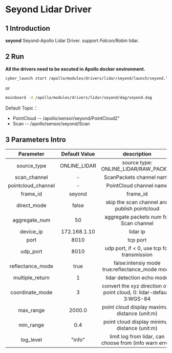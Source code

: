 # **Seyond Lidar Driver**

## 1 Introduction

 **seyond** Seyond-Apollo Lidar Driver. support *Falcon/Robin* lidar.

## 2 Run

**All the drivers need to be excuted in Apollo docker environment.**

```sh
cyber_launch start /apollo/modules/drivers/lidar/seyond/launch/seyond.launch
```

or

```sh
mainboard -d /apollo/modules/drivers/lidar/seyond/dag/seyond.dag
```

Default Topic：

- PointCloud -- /apollo/sensor/seyond/PointCloud2"
- Scan -- /apollo/sensor/seyond/Scan

## 3 Parameters Intro
| Parameter          | Default Value | description   |
| :--------:         | :---------:   | :---------:   |
| source_type        | ONLINE_LIDAR | source type: ONLINE_LIDAR/RAW_PACKET   |
| scan_channel       | -            | ScanPackets channel name   |
| pointcloud_channel | -            | PointCloud channel name   |
| frame_id           | seyond       | frame_id   |
| direct_mode        | false        | skip the scan channel and publish pointcloud   |
| aggregate_num      | 50           | aggregate packets num for Scan channel   |
| device_ip          | 172.168.1.10 | lidar ip   |
| port               | 8010         | tcp port   |
| udp_port           | 8010         | udp port, if < 0, use tcp for transmission   |
| reflectance_mode   | true         | false:intensiy mode true:reflectance_mode mode   |
| multiple_return    | 1            | lidar detection echo mode   |
| coordinate_mode    | 3            | convert the xyz direction of a point cloud, 0: lidar-default, 3:WGS-84   |
| max_range          | 2000.0       | point cloud display maximum distance (unit:m)   |
| min_range          | 0.4          | point cloud display minimun distance (unit:m)   |
| log_level          | "info"       | limit log from lidar, can choose from (info warn error)    |
